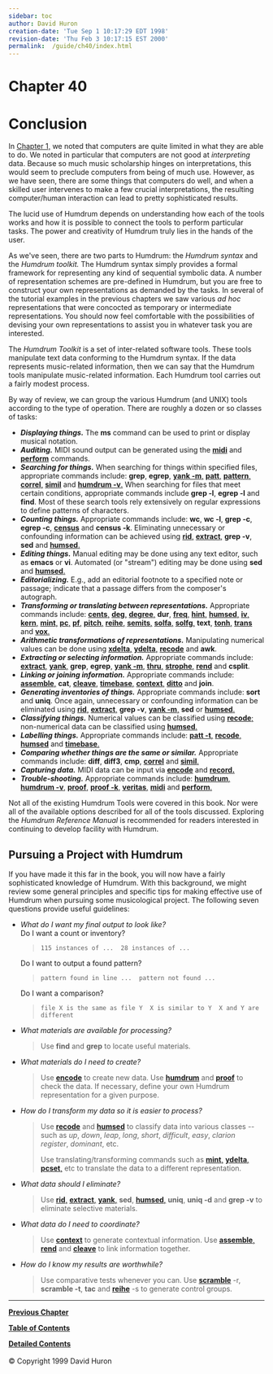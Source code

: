 ```yaml
---
sidebar: toc
author: David Huron
creation-date: 'Tue Sep 1 10:17:29 EDT 1998'
revision-date: 'Thu Feb 3 10:17:15 EST 2000'
permalink:	/guide/ch40/index.html
---
```



Chapter 40
=========

Conclusion
==========

In [Chapter 1,](/guide/ch01) we noted that computers are quite limited
in what they are able to do. We noted in particular that computers are
not good at *interpreting* data. Because so much music scholarship
hinges on interpretations, this would seem to preclude computers from
being of much use. However, as we have seen, there are some things that
computers do well, and when a skilled user intervenes to make a few
crucial interpretations, the resulting computer/human interaction can
lead to pretty sophisticated results.

The lucid use of Humdrum depends on understanding how each of the tools
works and how it is possible to connect the tools to perform particular
tasks. The power and creativity of Humdrum truly lies in the hands of
the user.

As we\'ve seen, there are two parts to Humdrum: the *Humdrum syntax* and
the *Humdrum toolkit.* The Humdrum syntax simply provides a formal
framework for representing any kind of sequential symbolic data. A
number of representation schemes are pre-defined in Humdrum, but you are
free to construct your own representations as demanded by the tasks. In
several of the tutorial examples in the previous chapters we saw various
*ad hoc* representations that were concocted as temporary or
intermediate representations. You should now feel comfortable with the
possibilities of devising your own representations to assist you in
whatever task you are interested.

The *Humdrum Toolkit* is a set of inter-related software tools. These
tools manipulate text data conforming to the Humdrum syntax. If the data
represents music-related information, then we can say that the Humdrum
tools manipulate music-related information. Each Humdrum tool carries
out a fairly modest process.

By way of review, we can group the various Humdrum (and UNIX) tools
according to the type of operation. There are roughly a dozen or so
classes of tasks:

-   ***Displaying things.*** The **ms** command can be used to print or
    display musical notation.
-   ***Auditing.*** MIDI sound output can be generated using the
    [**midi**](commands/midi.html) and
    [**perform**](commands/perform.html) commands.
-   ***Searching for things.*** When searching for things within
    specified files, appropriate commands include: **grep**, **egrep**,
    [**yank -m**,](commands/yank.html) [**patt**,](commands/patt.html)
    [**pattern**,](commands/pattern.html)
    [**correl**,](commands/correl.html) [**simil**](commands/simil.html)
    and [**humdrum -v**.](commands/humdrum.html) When searching for
    files that meet certain conditions, appropriate commands include
    **grep -l**, **egrep -l** and **find**. Most of these search tools
    rely extensively on regular expressions to define patterns of
    characters.
-   ***Counting things.*** Appropriate commands include: **wc**, **wc
    -l**, **grep -c**, **egrep -c**, [**census**](commands/census.html)
    and **census -k**. Eliminating unnecessary or confounding
    information can be achieved using [**rid**,](commands/rid.html)
    [**extract**,](commands/extract.html) **grep -v**, **sed** and
    [**humsed**.](commands/humsed.html)
-   ***Editing things.*** Manual editing may be done using any text
    editor, such as **emacs** or **vi**. Automated (or \"stream\")
    editing may be done using **sed** and
    [**humsed**.](commands/humsed.html)
-   ***Editorializing.*** E.g., add an editorial footnote to a specified
    note or passage; indicate that a passage differs from the
    composer\'s autograph.
-   ***Transforming or translating between representations.***
    Appropriate commands include: [**cents**,](commands/cents.html)
    [**deg**,](commands/deg.html) [**degree**,](commands/degree.html)
    **dur**, [**freq**,](commands/freq.html)
    [**hint**,](commands/hint.html) [**humsed**,](commands/humsed.html)
    [**iv**,](commands/iv.html) [**kern**,](commands/kern.html)
    [**mint**,](commands/mint.html) [**pc**,](commands/pc.html)
    [**pf**,](commands/pf.html) [**pitch**,](commands/pitch.html)
    [**reihe**,](commands/reihe.html)
    [**semits**,](commands/semits.html)
    [**solfa**,](commands/solfa.html) [**solfg**,](commands/solfg.html)
    **text**, [**tonh**,](commands/tonh.html)
    [**trans**](commands/trans.html) and [**vox**.](commands/vox.html)
-   ***Arithmetic transformations of representations.*** Manipulating
    numerical values can be done using
    [**xdelta**,](commands/xdelta.html)
    [**ydelta**,](commands/ydelta.html)
    [**recode**](commands/recode.html) and **awk**.
-   ***Extracting or selecting information.*** Appropriate commands
    include: [**extract**,](commands/extract.html)
    [**yank**,](commands/yank.html) **grep**, **egrep**, [**yank
    -m**,](commands/yank.html) [**thru**,](commands/thru.html)
    [**strophe**,](commands/strophe.html) [**rend**](commands/rend.html)
    and **csplit**.
-   ***Linking or joining information.*** Appropriate commands include:
    [**assemble**,](commands/assemble.html) **cat**,
    [**cleave**,](commands/cleave.html)
    [**timebase**,](commands/timebase.html)
    [**context**,](commands/context.html)
    [**ditto**](commands/ditto.html) and **join**.
-   ***Generating inventories of things.*** Appropriate commands
    include: **sort** and **uniq**. Once again, unnecessary or
    confounding information can be eliminated using
    [**rid**,](commands/rid.html) [**extract**,](commands/extract.html)
    **grep -v**, [**yank -m**,](commands/yank.html) **sed** or
    [**humsed**.](commands/humsed.html)
-   ***Classifying things.*** Numerical values can be classified using
    [**recode**;](commands/recode.html) non-numerical data can be
    classified using [**humsed**.](commands/humsed.html)
-   ***Labelling things.*** Appropriate commands include: [**patt
    -t**,](commands/patt.html) [**recode**,](commands/recode.html)
    [**humsed**](commands/humsed.html) and
    [**timebase**.](commands/timebase.html)
-   ***Comparing whether things are the same or similar.*** Appropriate
    commands include: **diff**, **diff3**, **cmp**,
    [**correl**](commands/correl.html) and
    [**simil**.](commands/simil.html)
-   ***Capturing data.*** MIDI data can be input via
    [**encode**](commands/encode.html) and
    [**record.**](commands/record.html)
-   ***Trouble-shooting.*** Appropriate commands include:
    [**humdrum**,](commands/humdrum.html) [**humdrum
    -v**,](commands/humdrum.html) [**proof**,](commands/proof.html)
    [**proof -k**,](commands/proof.html)
    [**veritas**,](commands/veritas.html) [**midi**](commands/midi.html)
    and [**perform**.](commands/perform.html)

Not all of the existing Humdrum Tools were covered in this book. Nor
were all of the available options described for all of the tools
discussed. Exploring the *Humdrum Reference Manual* is recommended for
readers interested in continuing to develop facility with Humdrum.

<a name ="Pursuing_a_Project_with_Humdrum"></a>

Pursuing a Project with Humdrum
-------------------------------

If you have made it this far in the book, you will now have a fairly
sophisticated knowledge of Humdrum. With this background, we might
review some general principles and specific tips for making effective
use of Humdrum when pursuing some musicological project. The following
seven questions provide useful guidelines:

-   *What do I want my final output to look like?*\
    Do I want a count or inventory?

    > `115 instances of ...  28 instances of ...`

    Do I want to output a found pattern?

    > `pattern found in line ...  pattern not found ...`

    Do I want a comparison?

    > `file X is the same as file Y  X is similar to Y  X and Y are different`

-   *What materials are available for processing?*

    > Use **find** and **grep** to locate useful materials.

-   *What materials do I need to create?*

    > Use [**encode**](commands/encode.html) to create new data. Use
    > [**humdrum**](commands/humdrum.html) and
    > [**proof**](commands/proof.html) to check the data. If necessary,
    > define your own Humdrum representation for a given purpose.

-   *How do I transform my data so it is easier to process?*

    > Use [**recode**](commands/recode.html) and
    > [**humsed**](commands/humsed.html) to classify data into various
    > classes \-- such as *up*, *down*, *leap*, *long*, *short*,
    > *difficult*, *easy*, *clarion register*, *dominant*, etc.
    >
    > Use translating/transforming commands such as
    > [**mint**,](commands/mint.html)
    > [**ydelta**,](commands/ydelta.html)
    > [**pcset**,](commands/pcset.html) etc to translate the data to a
    > different representation.

-   *What data should I eliminate?*

    > Use [**rid**,](commands/rid.html)
    > [**extract**,](commands/extract.html)
    > [**yank**,](commands/yank.html) **sed**,
    > [**humsed**,](commands/humsed.html) **uniq**, **uniq -d** and
    > **grep -v** to eliminate selective materials.

-   *What data do I need to coordinate?*

    > Use [**context**](commands/context.html) to generate contextual
    > information. Use [**assemble**,](commands/assemble.html)
    > [**rend**](commands/rend.html) and
    > [**cleave**](commands/cleave.html) to link information together.

-   *How do I know my results are worthwhile?*

    > Use comparative tests whenever you can. Use
    > [**scramble**](commands/scramble.html) -r, **scramble -t**,
    > **tac** and [**reihe**](commands/reihe.html) -s to generate
    > control groups.

------------------------------------------------------------------------


[**Previous Chapter**](/guide/ch39)

[**Table of Contents**](guide.toc.html)

[**Detailed Contents**](guide.toc.detailed.html)\
\
© Copyright 1999 David Huron
